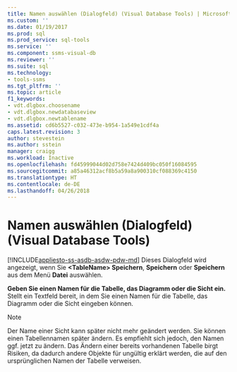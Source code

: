 ```yaml
---
title: Namen auswählen (Dialogfeld) (Visual Database Tools) | Microsoft-Dokumentation
ms.custom: ''
ms.date: 01/19/2017
ms.prod: sql
ms.prod_service: sql-tools
ms.service: ''
ms.component: ssms-visual-db
ms.reviewer: ''
ms.suite: sql
ms.technology:
- tools-ssms
ms.tgt_pltfrm: ''
ms.topic: article
f1_keywords:
- vdt.dlgbox.choosename
- vdt.dlgbox.newdatabaseview
- vdt.dlgbox.newtablename
ms.assetid: cd6b5527-c032-473e-b954-1a549e1cdf4a
caps.latest.revision: 3
author: stevestein
ms.author: sstein
manager: craigg
ms.workload: Inactive
ms.openlocfilehash: fd45999044d02d758e7424d409bc050f16084595
ms.sourcegitcommit: a85a46312acf8b5a59a8a900310cf088369c4150
ms.translationtype: HT
ms.contentlocale: de-DE
ms.lasthandoff: 04/26/2018
---
```

# <a name="choose-name-dialog-box-visual-database-tools"></a>Namen auswählen (Dialogfeld) (Visual Database Tools)
[!INCLUDE[appliesto-ss-asdb-asdw-pdw-md](../../includes/appliesto-ss-asdb-asdw-pdw-md.md)]
Dieses Dialogfeld wird angezeigt, wenn Sie **\<TableName> Speichern**, <DiagramName>**Speichern** oder <ViewName> **Speichern** aus dem Menü **Datei** auswählen.  
  
**Geben Sie einen Namen für die Tabelle, das Diagramm oder die Sicht ein.**  
Stellt ein Textfeld bereit, in dem Sie einen Namen für die Tabelle, das Diagramm oder die Sicht eingeben können.  
  
> [!NOTE]  
> Der Name einer Sicht kann später nicht mehr geändert werden. Sie können einen Tabellennamen später ändern. Es empfiehlt sich jedoch, den Namen ggf. jetzt zu ändern. Das Ändern einer bereits vorhandenen Tabelle birgt Risiken, da dadurch andere Objekte für ungültig erklärt werden, die auf den ursprünglichen Namen der Tabelle verweisen.  
  
